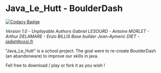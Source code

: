 # Java_Le_Hutt - BoulderDash
[![Codacy Badge](https://api.codacy.com/project/badge/Grade/f58b1e1620cc443f9575a385932c7c73)](https://www.codacy.com?utm_source=github.com&amp;utm_medium=referral&amp;utm_content=Jean-Aymeric/BoulderDash&amp;utm_campaign=Badge_Grade)

*Version 1.0 - Unplayable* 
*Authors Gabriel LESOURD - Antoine MORLET - Arthur DELAMARE - Enzo BILLIS*
*Base builder Jean-Aymeric DIET - jadiet@cesi.fr*

"Java_Le_Hutt" is a school project. The goal were to re-create BoulderDash (an abandonware) to improve our skills in java. 

Fell free to download / play or fork it as you wish !